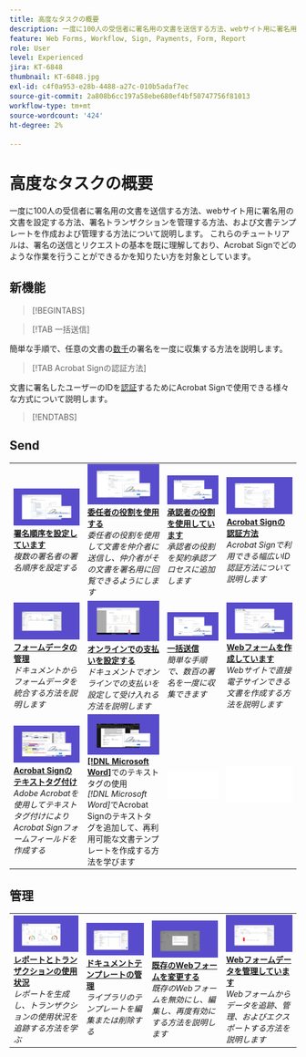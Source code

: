 ```yaml
---
title: 高度なタスクの概要
description: 一度に100人の受信者に署名用の文書を送信する方法、webサイト用に署名用の文書を設定する方法、署名トランザクションを管理する方法、および文書テンプレートを作成および管理する方法について説明します
feature: Web Forms, Workflow, Sign, Payments, Form, Report
role: User
level: Experienced
jira: KT-6848
thumbnail: KT-6848.jpg
exl-id: c4f0a953-e28b-4488-a27c-010b5adaf7ec
source-git-commit: 2a808b6cc197a58ebe680ef4bf50747756f81013
workflow-type: tm+mt
source-wordcount: '424'
ht-degree: 2%

---
```


# 高度なタスクの概要

一度に100人の受信者に署名用の文書を送信する方法、webサイト用に署名用の文書を設定する方法、署名トランザクションを管理する方法、および文書テンプレートを作成および管理する方法について説明します。 これらのチュートリアルは、署名の送信とリクエストの基本を既に理解しており、Acrobat Signでどのような作業を行うことができるかを知りたい方を対象としています。

## 新機能

>[!BEGINTABS]

>[!TAB 一括送信]

簡単な手順で、任意の文書の[数千](megasign.md)の署名を一度に収集する方法を説明します。

>[!TAB Acrobat Signの認証方法]

文書に署名したユーザーのIDを[認証](authentication-methods.md)するためにAcrobat Signで使用できる様々な方式について説明します。

>[!ENDTABS]

## Send

<table style="table-layout:fixed">
<tr>
  <td>
    <a href="setting-up-routing.md">
      <img alt="署名順序の設定" src="../assets/signing-order.png">
    </a>
    <div>
    <a href="setting-up-routing.md"><strong>署名順序を設定しています</strong></a>
    </div>
    <em>複数の署名者の署名順序を設定する</em>
    <br>
  </td>
  <td>
    <a href="delegate-signature.md">
      <img alt="他のユーザーに委任しています" src="../assets/delegator-role.png" />
    </a>  
    <div>
    <a href="delegate-signature.md"><strong>委任者の役割を使用する</strong></a>
    </div>
    <em>委任者の役割を使用して文書を仲介者に送信し、仲介者がその文書を署名用に回覧できるようにします</em>
    <br>
  </td>
  <td>
    <a href="add-an-approver.md">
      <img alt="承認者の役割の使用" src="../assets/approver-role.png" />
    </a>
    <div>
    <a href="add-an-approver.md"><strong>承認者の役割を使用しています</strong></a>
    </div>
    <em>承認者の役割を契約承認プロセスに追加します</em>
    <br>
  </td>
  <td>
    <a href="authentication-methods.md">
      <img alt="Acrobat Signの認証方法" src="../assets/authentication.png" />
    </a>
    <div>
    <a href="authentication-methods.md"><strong>Acrobat Signの認証方法</strong></a>
    </div>
    <em>Acrobat Signで利用できる幅広いID認証方法について説明します</em>
    <br>
  </td>
</tr>
<tr>
  <td>
      <a href="manage-form-data.md">
        <img alt="フォームデータを管理" src="../assets/manage-form-data.png" />
      </a>
      <div>
      <a href="manage-form-data.md"><strong>フォームデータの管理</strong></a>
      </div>
      <em>ドキュメントからフォームデータを統合する方法を説明します</em>
      <br>
    </td>
  <td>
    <a href="set-up-online-payments.md">
      <img alt="オンライン決済の設定" src="../assets/payment.png" />
    </a>
    <div>
    <a href="set-up-online-payments.md"><strong>オンラインでの支払いを設定する</strong></a>
    </div>
    <em>ドキュメントでオンラインでの支払いを設定して受け入れる方法を説明します</em>
    <br>
  </td>
  <td>
      <a href="megasign.md">
        <img alt="一括送信" src="../assets/send-in-bulk.png" />
      </a>
      <div>
      <a href="megasign.md"><strong>一括送信</strong></a>
      </div>
      <em>簡単な手順で、数百の署名を一度に収集できます</em>
      <br>
  </td>
 <td>
      <a href="webform.md">
        <img alt="Webフォームの作成" src="../assets/web-form.png" />
    </a>
      <div>
      <a href="webform.md"><strong>Webフォームを作成しています</strong></a>
      </div>
      <em>Webサイトで直接電子サインできる文書を作成する方法を説明します</em>
      <br>
  </td>
</tr>
<tr>
  <td>
      <a href="adobe-sign-text-tagging.md">
        <img alt="Acrobat Signテキストタグ付け" src="../assets/tagging.png" />
    </a>
      <div>
      <a href="adobe-sign-text-tagging.md"><strong>Acrobat Signのテキストタグ付け</strong></a>
      </div>
      <em>Adobe Acrobatを使用してテキストタグ付けによりAcrobat Signフォームフィールドを作成する</em>
      <br>
    </td>
  <td>
    <a href="text-tagging-word.md">
      <img alt="でテキストタグを使用する [!DNL Microsoft Word]" src="../assets/word-tagging.png" />
  </a>
    <div>
    <a href="text-tagging-word.md"><strong>[!DNL Microsoft Word]</strong></a>でのテキストタグの使用
    </div>
    <em>[!DNL Microsoft Word]</em>でAcrobat Signのテキストタグを追加して、再利用可能な文書テンプレートを作成する方法を学びます
    <br>
  </td>
  <td>
    <img alt="スペーサー" src="../assets/Whitespacer.png" />
    <div>
    <br>
  </td>
  <td>
    <img alt="スペーサー" src="../assets/Whitespacer.png" />
    <div>
    <br>
  </td>
</tr>
</table>

## 管理

<table style="table-layout:fixed">
<tr>
<td>
    <a href="creating-a-report.md">
      <img alt="レポートとトランザクションの使用状況" src="../assets/reporting.png" />
    </a>
    <div>
    <a href="creating-a-report.md"><strong>レポートとトランザクションの使用状況</strong></a>
    </div>
    <em>レポートを生成し、トランザクションの使用状況を追跡する方法を学ぶ</em>
    <br>
  </td>
  <td>
    <a href="edit-a-template.md">
      <img alt="文書テンプレートの管理" src="../assets/edit-template.png" />
    </a>
    <div>
    <a href="edit-a-template.md"><strong>ドキュメントテンプレートの管理</strong></a>
    </div>
    <em>ライブラリのテンプレートを編集または削除する</em>
    <br>
  </td>
  <td>
    <a href="modify-webform.md">
      <img alt="既存のwebフォームを変更" src="../assets/modify-web-form.png" />
    </a>
    <div>
    <a href="modify-webform.md"><strong>既存のWebフォームを変更する</strong></a>
    </div>
    <em>既存のWebフォームを無効にし、編集し、再度有効にする方法を説明します</em>
    <br>
  </td>  
  <td>
    <a href="manage-webform-data.md">
      <img alt="Webフォームデータの管理" src="../assets/manage-web-form.png" />
    </a>
    <div>
    <a href="manage-webform-data.md"><strong>Webフォームデータを管理しています</strong></a>
    </div>
    <em>Webフォームからデータを追跡、管理、およびエクスポートする方法を説明します</em>
    <br>
  </td>  
</tr>
</table>